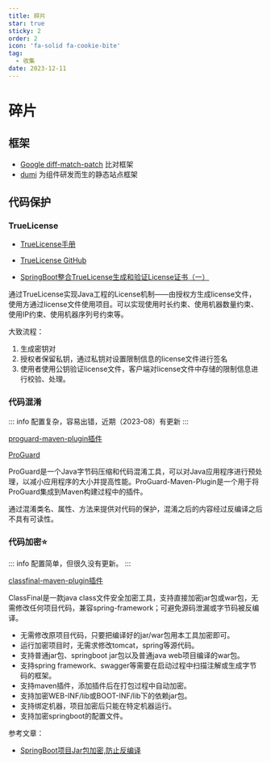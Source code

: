 ```yaml
---
title: 碎片
star: true
sticky: 2
order: 2
icon: 'fa-solid fa-cookie-bite'
tag:
  - 收集
date: 2023-12-11
---
```

# 碎片


## 框架

- [Google diff-match-patch](https://github.com/google/diff-match-patch.git) 比对框架
- [dumi](https://d.umijs.org/) 为组件研发而生的静态站点框架


## 代码保护

### TrueLicense

- [TrueLicense手册](https://truelicense.namespace.global/)

- [TrueLicense GitHub](https://github.com/christian-schlichtherle/truelicense)

- [<HopeIcon icon="fa-brands fa-bilibili" /> SpringBoot整合TrueLicense生成和验证License证书（一）](https://www.bilibili.com/video/BV1VZ4y1y7V9/?share_source=copy_web&vd_source=c71c79a0e59361cee136f3f1c1b16180) 

通过TrueLicense实现Java工程的License机制——由授权方生成license文件，使用方通过license文件使用项目。可以实现使用时长约束、使用机器数量约束、使用IP约束、使用机器序列号约束等。

大致流程：

1. 生成密钥对
2. 授权者保留私钥，通过私钥对设置限制信息的license文件进行签名
3. 使用者使用公钥验证license文件，客户端对license文件中存储的限制信息进行校验、处理。

### 代码混淆

::: info
配置复杂，容易出错，近期（2023-08）有更新
:::

[proguard-maven-plugin插件](https://github.com/wvengen/proguard-maven-plugin.git)

[ProGuard](https://www.guardsquare.com/proguard)

ProGuard是一个Java字节码压缩和代码混淆工具，可以对Java应用程序进行预处理，以减小应用程序的大小并提高性能。ProGuard-Maven-Plugin是一个用于将ProGuard集成到Maven构建过程中的插件。

通过混淆类名、属性、方法来提供对代码的保护，混淆之后的内容经过反编译之后不具有可读性。



### 代码加密:star:

::: info
配置简单，但很久没有更新。
:::

[classfinal-maven-plugin插件](https://gitee.com/roseboy/classfinal)
 
ClassFinal是一款java class文件安全加密工具，支持直接加密jar包或war包，无需修改任何项目代码，兼容spring-framework；可避免源码泄漏或字节码被反编译。

- 无需修改原项目代码，只要把编译好的jar/war包用本工具加密即可。
- 运行加密项目时，无需求修改tomcat，spring等源代码。
- 支持普通jar包、springboot jar包以及普通java web项目编译的war包。
- 支持spring framework、swagger等需要在启动过程中扫描注解或生成字节码的框架。
- 支持maven插件，添加插件后在打包过程中自动加密。
- 支持加密WEB-INF/lib或BOOT-INF/lib下的依赖jar包。
- 支持绑定机器，项目加密后只能在特定机器运行。
- 支持加密springboot的配置文件。


参考文章：

- [SpringBoot项目Jar包加密,防止反编译](https://juejin.cn/post/7291846601651273769)